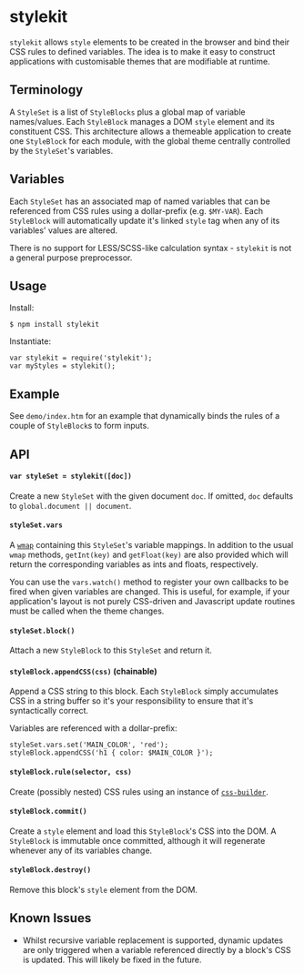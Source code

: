 # stylekit

`stylekit` allows `style` elements to be created in the browser and bind their CSS rules to defined variables. The idea is to make it easy to construct applications with customisable themes that are modifiable at runtime.

## Terminology

A `StyleSet` is a list of `StyleBlocks` plus a global map of variable names/values. Each `StyleBlock` manages a DOM `style` element and its constituent CSS. This architecture allows a themeable application to create one `StyleBlock` for each module, with the global theme centrally controlled by the `StyleSet`'s variables.

## Variables

Each `StyleSet` has an associated map of named variables that can be referenced from CSS rules using a dollar-prefix (e.g. `$MY-VAR`). Each `StyleBlock` will automatically update it's linked `style` tag when any of its variables' values are altered.

There is no support for LESS/SCSS-like calculation syntax - `stylekit` is not a general purpose preprocessor.

## Usage

Install:

    $ npm install stylekit

Instantiate:

    var stylekit = require('stylekit');
    var myStyles = stylekit();

## Example

See `demo/index.htm` for an example that dynamically binds the rules of a couple of `StyleBlock`s to form inputs.

## API

#### `var styleSet = stylekit([doc])`

Create a new `StyleSet` with the given document `doc`. If omitted, `doc` defaults to `global.document || document`.

#### `styleSet.vars`

A [`wmap`](https://github.com/jaz303/wmap) containing this `StyleSet`'s variable mappings. In addition to the usual `wmap` methods, `getInt(key)` and `getFloat(key)` are also provided which will return the corresponding variables as ints and floats, respectively.

You can use the `vars.watch()` method to register your own callbacks to be fired when given variables are changed. This is useful, for example, if your application's layout is not purely CSS-driven and Javascript update routines must be called when the theme changes.

#### `styleSet.block()`

Attach a new `StyleBlock` to this `StyleSet` and return it.

#### `styleBlock.appendCSS(css)` (chainable)

Append a CSS string to this block. Each `StyleBlock` simply accumulates CSS in a string buffer so it's your responsibility to ensure that it's syntactically correct.

Variables are referenced with a dollar-prefix:

    styleSet.vars.set('MAIN_COLOR', 'red');
    styleBlock.appendCSS('h1 { color: $MAIN_COLOR }');

#### `styleBlock.rule(selector, css)`

Create (possibly nested) CSS rules using an instance of [`css-builder`](https://github.com/jaz303/css-builder).

#### `styleBlock.commit()`

Create a `style` element and load this `StyleBlock`'s CSS into the DOM. A `StyleBlock` is immutable once committed, although it will regenerate whenever any of its variables change.

#### `styleBlock.destroy()`

Remove this block's `style` element from the DOM.

## Known Issues

  - Whilst recursive variable replacement is supported, dynamic updates are only triggered when a variable referenced directly by a block's CSS is updated. This will likely be fixed in the future.
